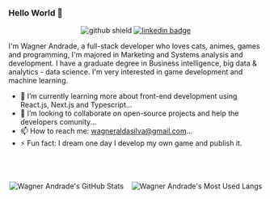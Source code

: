 ### Hello World 👋
<div align="center">

![github shield](https://img.shields.io/github/followers/reingaw?logo=github&style=for-the-badge) [![linkedin badge](https://img.shields.io/badge/-Wagner%20Andrade-blue?style=for-the-badge&logo=Linkedin&logoColor=white&link=https://www.linkedin.com/in/wagnerzao/)](https://linkedin.com/in/wagnerzao)
<br />
</div>

I'm Wagner Andrade, a full-stack developer who loves cats, animes, games and programming, I'm majored in Marketing and Systems analysis and development. I have a graduate degree in Business intelligence, big data & analytics - data science. I'm very interested in game development and machine learning.

- 🌱 I’m currently learning more about front-end development using React.js, Next.js and Typescript...
- 👯 I’m looking to collaborate on open-source projects and help the developers comunity...
- 📫 How to reach me: [wagneraldasilva@gmail.com](mailto://wagneraldasilva@gmail.com)...
- ⚡ Fun fact: I dream one day I develop my own game and publish it.

<br />

<!--
**Reingaw/reingaw** is a ✨ _special_ ✨ repository because its `README.md` (this file) appears on your GitHub profile.

Here are some ideas to get you started:

- 🔭 I’m currently working on ...
- 🌱 I’m currently learning more about front-end development using React.js, Next.js and Typescript...
- 👯 I’m looking to collaborate on ...
- 🤔 I’m looking for help with ...
- 💬 Ask me about ...
- 📫 How to reach me: ...
- 😄 Pronouns: ...
- ⚡ Fun fact: ...
-->

<br />

<div align="center">

  ![Wagner Andrade's GitHub Stats](https://github-readme-stats.vercel.app/api?username=reingaw&theme=github_dark&show_icons=true)&nbsp; &nbsp;
![Wagner Andrade's Most Used Langs](https://github-readme-stats.vercel.app/api/top-langs/?username=Reingaw&theme=github_dark&show_icons=true&layout=compact)  
</div>
